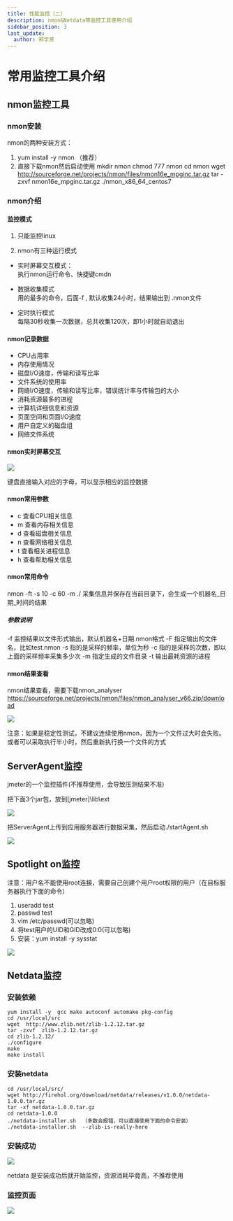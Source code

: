 ```yaml
---
title: 性能监控（二）
description: nmon&Netdata等监控工具使用介绍
sidebar_position: 3
last_update:
  author: 郑学贤
---
```


# 常用监控工具介绍

## nmon监控工具

### nmon安装

nmon的两种安装方式：
1. yum  install  -y   nmon  （推荐）
2. 直接下载nmon然后启动使用
    mkdir   nmon
    chmod  777  nmon
    cd  nmon
    wget http://sourceforge.net/projects/nmon/files/nmon16e_mpginc.tar.gz
    tar  -zxvf  nmon16e_mpginc.tar.gz
    ./nmon_x86_64_centos7   

### nmon介绍

#### 监控模式

1. 只能监控linux

2. nmon有三种运行模式
- 实时屏幕交互模式：   
执行nmon运行命令、快捷键cmdn

- 数据收集模式  
用的最多的命令，后面-f , 默认收集24小时，结果输出到 .nmon文件
- 定时执行模式  
每隔30秒收集一次数据，总共收集120次，即1小时就自动退出

#### nmon记录数据

- CPU占用率
- 内存使用情况
- 磁盘I/O速度，传输和读写比率
- 文件系统的使用率
- 网络I/O速度，传输和读写比率，错误统计率与传输包的大小
- 消耗资源最多的进程
- 计算机详细信息和资源
- 页面空间和页面I/O速度
- 用户自定义的磁盘组
- 网络文件系统

#### nmon实时屏幕交互

![](@site/static/img/test_img/2022-08-08-14-28-49.png)

键盘直接输入对应的字母，可以显示相应的监控数据

#### nmon常用参数

- c 查看CPU相关信息
- m 查看内存相关信息
- d 查看磁盘相关信息
- n 查看网络相关信息
- t 查看相关进程信息
- h 查看帮助相关信息

#### nmon常用命令

nmon  -ft  -s  10  -c  60  -m  ./
采集信息并保存在当前目录下，会生成一个机器名_日期_时间的结果

##### 参数说明 
-f   监控结果以文件形式输出，默认机器名+日期.nmon格式 
-F   指定输出的文件名，比如test.nmon 
-s   指的是采样的频率，单位为秒 
-c   指的是采样的次数，即以上面的采样频率采集多少次 
-m   指定生成的文件目录
-t    输出最耗资源的进程

#### nmon结果查看

nmon结果查看，需要下载nmon_analyser
https://sourceforge.net/projects/nmon/files/nmon_analyser_v66.zip/download

![](@site/static/img/test_img/2022-08-08-14-33-29.png)

注意：如果是稳定性测试，不建议连续使用nmon，因为一个文件过大时会失败。或者可以采取执行半小时，然后重新执行换一个文件的方式


## ServerAgent监控

jmeter的一个监控插件(不推荐使用，会导致压测结果不准)

把下面3个jar包，放到[jmeter]\lib\ext

![](@site/static/img/test_img/2022-08-08-14-35-53.png)

把ServerAgent上传到应用服务器进行数据采集，然后启动./startAgent.sh

![](@site/static/img/test_img/2022-08-08-14-36-18.png)

## Spotlight on监控

注意：用户名不能使用root连接，需要自己创建个用户root权限的用户（在目标服务器执行下面的命令）

1. useradd  test
2. passwd  test
3. vim /etc/passwd(可以忽略)
4. 将test用户的UID和GID改成0:0(可以忽略)
5. 安装：yum install -y sysstat

![](@site/static/img/test_img/2022-08-08-14-38-12.png)

## Netdata监控

### 安装依赖

    yum install -y  gcc make autoconf automake pkg-config
    cd /usr/local/src
    wget  http://www.zlib.net/zlib-1.2.12.tar.gz
    tar -zxvf  zlib-1.2.12.tar.gz
    cd zlib-1.2.12/
    ./configure
    make
    make install

### 安装netdata

    cd /usr/local/src/
    wget http://firehol.org/download/netdata/releases/v1.0.0/netdata-1.0.0.tar.gz
    tar -xf netdata-1.0.0.tar.gz
    cd netdata-1.0.0
    ./netdata-installer.sh  （多数会报错，可以直接使用下面的命令安装）
    ./netdata-installer.sh  --zlib-is-really-here

### 安装成功

![](@site/static/img/test_img/2022-08-08-14-41-41.png)

netdata  是安装成功后就开始监控，资源消耗毕竟高，不推荐使用

### 监控页面

![](@site/static/img/test_img/2022-08-08-14-42-58.png)